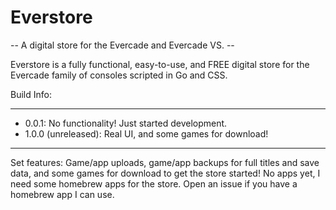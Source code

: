 # Everstore
-- A digital store for the Evercade and Evercade VS. --

Everstore is a fully functional, easy-to-use, and FREE digital store for the Evercade family of consoles scripted in Go and CSS.

Build Info:

------------------------------------------------------
- 0.0.1: No functionality! Just started development.
- 1.0.0 (unreleased): Real UI, and some games for download!
------------------------------------------------------

Set features: Game/app uploads, game/app backups for full titles and save data, and some games for download to get the store started! No apps yet, I need some homebrew apps for the store. Open an issue if you have a homebrew app I can use.
